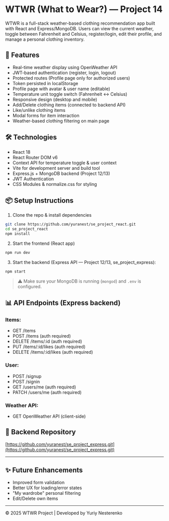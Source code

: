 # WTWR (What to Wear?) — Project 14

WTWR is a full-stack weather-based clothing recommendation app built with React and Express/MongoDB.
Users can view the current weather, toggle between Fahrenheit and Celsius, register/login, edit their profile, and manage a personal clothing inventory.

## 🚀 Features

- Real-time weather display using OpenWeather API
- JWT-based authentication (register, login, logout)
- Protected routes (Profile page only for authorized users)
- Token persisted in localStorage
- Profile page with avatar & user name (editable)
- Temperature unit toggle switch (Fahrenheit ↔ Celsius)
- Responsive design (desktop and mobile)
- Add/Delete clothing items (connected to backend API)
- Like/unlike clothing items
- Modal forms for item interaction
- Weather-based clothing filtering on main page

## 🛠️ Technologies

- React 18
- React Router DOM v6
- Context API for temperature toggle & user context
- Vite for development server and build tool
- Express.js + MongoDB backend (Project 12/13)
- JWT Authentication
- CSS Modules & normalize.css for styling

## 📦 Setup Instructions

1. Clone the repo & install dependencies

```bash
git clone https://github.com/yuranest/se_project_react.git
cd se_project_react
npm install
```

2. Start the frontend (React app)

```bash
npm run dev
```

3. Start the backend (Express API — Project 12/13, se_project_express):

```bash
npm start
```

> ⚠️ Make sure your MongoDB is running (`mongod`) and `.env` is configured.

## 📊 API Endpoints (Express backend)

### Items:

- GET /items
- POST /items (auth required)
- DELETE /items/\:id (auth required)
- PUT /items/\:id/likes (auth required)
- DELETE /items/\:id/likes (auth required)

### User:

- POST /signup
- POST /signin
- GET /users/me (auth required)
- PATCH /users/me (auth required)

### Weather API:

- GET OpenWeather API (client-side)

## 📄 Backend Repository

[https://github.com/yuranest/se_project_express.git](https://github.com/yuranest/se_project_express.git)

---

## ✨ Future Enhancements

- Improved form validation
- Better UX for loading/error states
- "My wardrobe" personal filtering
- Edit/Delete own items

---

© 2025 WTWR Project | Developed by Yuriy Nesterenko
